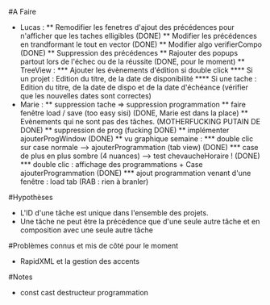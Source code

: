 #A Faire
* Lucas : 
	** Remodifier les fenetres d'ajout des précédences pour n'afficher que les taches elligibles (DONE)
	** Modifier les précédences en trandformant le tout en vector (DONE)
	** Modifier algo verifierCompo (DONE)
	** Suppression des précédences
	** Rajouter des popups partout lors de l'échec ou de la réussite (DONE, pour le moment)
	** TreeView :
		*** Ajouter les évènements d'édition si double click 
			**** Si un projet : Edition du titre, de la date de disponibilité
			**** Si une tache : Edition du titre, de la date de dispo et de la date d'échéance (vérifier que les nouvelles dates sont correctes)
* Marie :
	** suppression tache => suppression programmation
	** faire fenêtre load / save (too easy sisi) (DONE, Marie est dans la place)
	** Evènements qui ne sont pas des tâches. (MOTHERFUCKING PUTAIN DE DONE)
	** suppression de prog (fucking DONE)
	** implémenter ajouterProgWindow (DONE)
	** vu graphique semaine :
		*** double clic sur case normale --> ajouterProgrammation (tab view) (DONE)
		*** case de plus en plus sombre (4 nuances) --> test chevaucheHoraire ! (DONE)
		*** double clic : affichage des programmations + Case ajouterProgrammation (DONE)
		*** ajout programmation venant d'une fenêtre : load tab (RAB : rien à branler)

#Hypothèses
* L'ID d'une tâche est unique dans l'ensemble des projets.
* Une tâche ne peut être la précédence que d'une seule autre tâche et en composition avec une seule autre tâche

#Problèmes connus et mis de côté pour le moment


* RapidXML et la gestion des accents

#Notes

* const cast destructeur programmation
